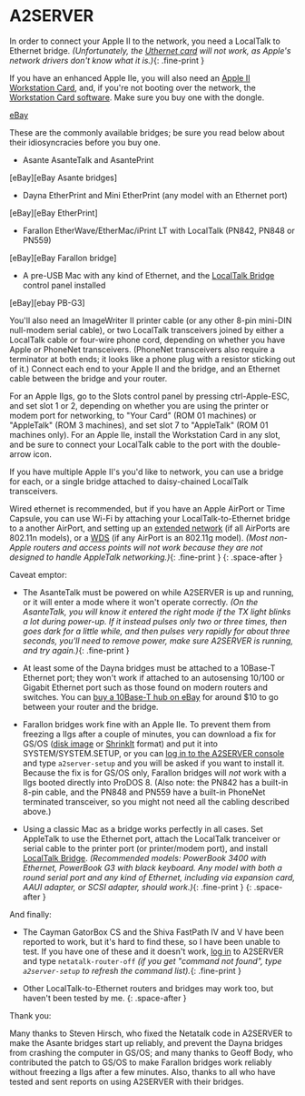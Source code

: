 # A2SERVER

In order to connect your Apple II to the network, you need a LocalTalk to
Ethernet bridge. *(Unfortunately, the [Uthernet card][UltimateMicro] will not work, as
Apple's network drivers don't know what it is.)*{: .fine-print }

If you have an enhanced Apple IIe, you will also need an [Apple II Workstation
Card][a2info a2wsc], and, if you're not booting over the network, the [Workstation Card
software](a2server_howtouse.html#wsdisks). Make sure you buy one with the
dongle.
<span class="src-list">
<!--<span>[Blujay][Blujay a2wsc]</span>-->
<span>[eBay][eBay a2wsc]</span>
</span>

These are the commonly available bridges; be sure you read below about their
idiosyncracies before you buy one.

* Asante <!--[-->AsanteTalk<!--][]--> and AsantePrint
<span class="src-list">
<!--
Asante no longer references/sells it  -Joseph 2015/12/30
<span>[Asante][AsanteTalk buy]</span>-->
<span>[eBay][eBay Asante bridges]</span>
</span>

* Dayna EtherPrint and Mini EtherPrint (any model with an Ethernet port)
<span class="src-list">
<span>[eBay][eBay EtherPrint]</span>
</span>

* Farallon EtherWave/EtherMac/iPrint LT with LocalTalk (PN842, PN848 or
   PN559)
<span class="src-list">
<span>[eBay][eBay Farallon bridge]</span>
</span>

* A pre-USB Mac with any kind of Ethernet, and the [LocalTalk Bridge][LocalTalk Bridge Software] control panel installed
<span class="src-list">
<span>[eBay][ebay PB-G3]</span>
</span>

You'll also need an ImageWriter II printer cable (or any other 8-pin mini-DIN
null-modem serial cable), or two LocalTalk transceivers joined by either a
LocalTalk cable or four-wire phone cord, depending on whether you have Apple
or PhoneNet transceivers. (PhoneNet transceivers also require a terminator at
both ends; it looks like a phone plug with a resistor sticking out of it.)
Connect each end to your Apple II and the bridge, and an Ethernet cable
between the bridge and your router.

For an Apple IIgs, go to the Slots control panel by pressing ctrl-Apple-ESC,
and set slot 1 or 2, depending on whether you are using the printer or modem
port for networking, to "Your Card" (ROM 01 machines) or "AppleTalk" (ROM
3 machines), and set slot 7 to "AppleTalk" (ROM 01 machines only). For an
Apple IIe, install the Workstation Card in any slot, and be sure to connect
your LocalTalk cable to the port with the double-arrow icon.

If you have multiple Apple II's you'd like to network, you can use a bridge
for each, or a single bridge attached to daisy-chained LocalTalk transceivers.

Wired ethernet is recommended, but if you have an Apple AirPort or Time
Capsule, you can use Wi-Fi by attaching your LocalTalk-to-Ethernet bridge to a
another AirPort, and setting up an [extended network][AirPort extended network] (if all AirPorts are
802.11n models), or a [WDS][AirPort WDS] (if any AirPort is an 802.11g model). *(Most
non-Apple routers and access points will not work because they are not
designed to handle AppleTalk networking.)*{: .fine-print }
{: .space-after }

Caveat emptor:

* The AsanteTalk must be powered on while A2SERVER is up and running, or it
  will enter a mode where it won't operate correctly. *(On the AsanteTalk, you
  will know it entered the right mode if the TX light blinks a lot during
  power-up. If it instead pulses only two or three times, then goes dark for a
  little while, and then pulses very rapidly for about three seconds, you'll
  need to remove power, make sure A2SERVER is running, and try again.)*{:
.fine-print }

* At least some of the Dayna bridges must be attached to a 10Base-T Ethernet
  port; they won't work if attached to an autosensing 10/100 or Gigabit
  Ethernet port such as those found on modern routers and switches. You can
  [buy a 10Base-T hub on eBay][eBay 10bT-hub] for around $10 to go between your router
  and the bridge.

* Farallon bridges work fine with an Apple IIe. To prevent them from freezing
  a IIgs after a couple of minutes, you can download a fix for GS/OS ([disk
  image][Farallon Patch PO] or [ShrinkIt][Farallon Patch SHK] format) and put it into SYSTEM/SYSTEM.SETUP, or
  you can [log in to the A2SERVER console][A2SERVER commands] and type
  `a2server-setup` and you will be asked if you want to install it. Because
  the fix is for GS/OS only, Farallon bridges will *not* work with a IIgs
  booted directly into ProDOS 8. (Also note: the PN842 has a built-in 8-pin
  cable, and the PN848 and PN559 have a built-in PhoneNet terminated
  transceiver, so you might not need all the cabling described above.)

* Using a classic Mac as a bridge works perfectly in all cases. Set AppleTalk
  to use the Ethernet port, attach the LocalTalk tranceiver or serial cable to
  the printer port (or printer/modem port), and install [LocalTalk
  Bridge][LocalTalk Bridge Software]. *(Recommended models: PowerBook 3400 with Ethernet, PowerBook G3
  with black keyboard. Any model with both a round serial port and any kind of
  Ethernet, including via expansion card, AAUI adapter, or SCSI adapter,
  should work.)*{: .fine-print }
{: .space-after }

And finally:

* The Cayman GatorBox CS and the Shiva FastPath IV and V have been reported to
  work, but it's hard to find these, so I have been unable to test. If you
  have one of these and it doesn't work, [log in][A2SERVER commands] to
  A2SERVER and type `netatalk-router-off` *(if you get "command not found",
  type `a2server-setup` to refresh the command list).*{: .fine-print }

* Other LocalTalk-to-Ethernet routers and bridges may work too, but haven't
  been tested by me.
{: .space-after }

Thank you:

Many thanks to Steven Hirsch, who fixed the Netatalk code in A2SERVER to make
the Asante bridges start up reliably, and prevent the Dayna bridges from
crashing the computer in GS/OS; and many thanks to Geoff Body, who contributed
the patch to GS/OS to make Farallon bridges work reliably without freezing a
IIgs after a few minutes. Also, thanks to all who have tested and sent reports
on using A2SERVER with their bridges.

[UltimateMicro]: http://a2retrosystems.com/
[a2info a2wsc]: http://www.apple2info.net/hardware/a2ews/a2ews.htm
[Blujay a2wsc]: http://www.blujay.com/?keywords=workstation+card&Search.x=0&Search.y=0&Search=Search&page=search
[eBay a2wsc]: http://www.ebay.com/sch/i.html?_nkw=apple+workstation+card+-portrait
[AsanteTalk]: http://www.asante.com/products/Asantetalk/Asantetalk.asp
[AsanteTalk buy]: http://www.asante.com/shop/shopdisplayproducts.asp?id=16&cat=+AsanteTalk
[eBay Asante bridge]: http://www.ebay.com/sch/i.html?_nkw=%28asantetalk%2C+asanteprint%29
[eBay EtherPrint]: http://www.ebay.com/sch/i.html?_nkw=etherprint
[eBay Farallon bridge]: http://www.ebay.com/sch/i.html?_nkw=farallon+%28etherwave%2Cethermac%2Ciprint%29+-sl+-aui+-aaui+-pci+-nubus+-pds+-card
[LocalTalk Bridge Software]: http://archive.org/download/download.info.apple.com.2012.11/download.info.apple.com.2012.11.zip/download.info.apple.com%2FApple_Support_Area%2FApple_Software_Updates%2FEnglish-North_American%2FMacintosh%2FNetworking-Communications%2FOther_N-C%2FLocalTalk_Bridge_2.1.smi.bin
[ebay PB-G3]: http://www.ebay.com/sch/i.html?_nkw=powerbook%20(3400c%2Cg3)%20-adapter%20-pismo%20-lombard%20-bronze%20-ibook%20-g4%20-333%20-333mhz%20-400%20-400mhz%20-500%20-500mhz
[AirPort extended network]: http://support.apple.com/kb/HT4259
[AirPort WDS]: http://support.apple.com/kb/HT4262
[eBay 10bT-hub]: http://www.ebay.com/sch/i.html?_nkw=10base-t+%28hub%2Cswitch%29+-fast+-100+-1000+-gigabit 
[Farallon Patch PO]: http://appleii.ivanx.com/a2server/files/FARALLON.B1.PO
[Farallon Patch SHK]: http://appleii.ivanx.com/a2server/files/FARALLON.B1.BXY
[A2SERVER commands]: a2server_commands.html
